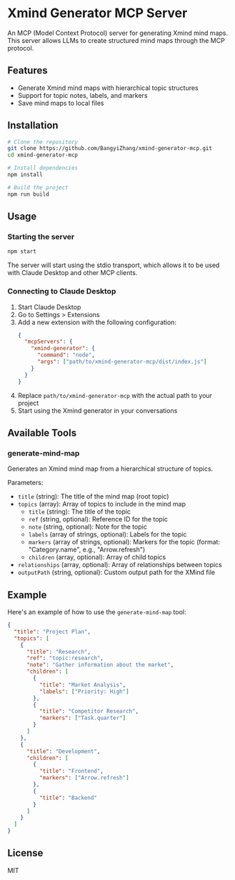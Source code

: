 # Xmind Generator MCP Server

An MCP (Model Context Protocol) server for generating Xmind mind maps. This server allows LLMs to create structured mind maps through the MCP protocol.

## Features

- Generate Xmind mind maps with hierarchical topic structures
- Support for topic notes, labels, and markers
- Save mind maps to local files

## Installation

```bash
# Clone the repository
git clone https://github.com/BangyiZhang/xmind-generator-mcp.git
cd xmind-generator-mcp

# Install dependencies
npm install

# Build the project
npm run build
```

## Usage

### Starting the server

```bash
npm start
```

The server will start using the stdio transport, which allows it to be used with Claude Desktop and other MCP clients.

### Connecting to Claude Desktop

1. Start Claude Desktop
2. Go to Settings > Extensions
3. Add a new extension with the following configuration:
   ```json
   {
     "mcpServers": {
       "xmind-generator": {
         "command": "node",
         "args": ["path/to/xmind-generator-mcp/dist/index.js"]
       }
     }
   }
   ```
4. Replace `path/to/xmind-generator-mcp` with the actual path to your project
5. Start using the Xmind generator in your conversations

## Available Tools

### generate-mind-map

Generates an Xmind mind map from a hierarchical structure of topics.

Parameters:
- `title` (string): The title of the mind map (root topic)
- `topics` (array): Array of topics to include in the mind map
  - `title` (string): The title of the topic
  - `ref` (string, optional): Reference ID for the topic
  - `note` (string, optional): Note for the topic
  - `labels` (array of strings, optional): Labels for the topic
  - `markers` (array of strings, optional): Markers for the topic (format: "Category.name", e.g., "Arrow.refresh")
  - `children` (array, optional): Array of child topics
- `relationships` (array, optional): Array of relationships between topics
- `outputPath` (string, optional): Custom output path for the XMind file


## Example

Here's an example of how to use the `generate-mind-map` tool:

```json
{
  "title": "Project Plan",
  "topics": [
    {
      "title": "Research",
      "ref": "topic:research",
      "note": "Gather information about the market",
      "children": [
        {
          "title": "Market Analysis",
          "labels": ["Priority: High"]
        },
        {
          "title": "Competitor Research",
          "markers": ["Task.quarter"]
        }
      ]
    },
    {
      "title": "Development",
      "children": [
        {
          "title": "Frontend",
          "markers": ["Arrow.refresh"]
        },
        {
          "title": "Backend"
        }
      ]
    }
  ]
}
```

## License

MIT
